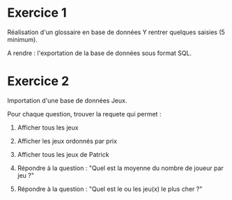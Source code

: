 # Exercice 1

Réalisation d'un glossaire en base de données
Y rentrer quelques saisies (5 minimum). 

A rendre : l'exportation de la base de données sous format SQL.

# Exercice 2 

Importation d'une base de données Jeux.

Pour chaque question, trouver la requete qui permet :

1. Afficher tous les jeux

2. Afficher les jeux ordonnés par prix

3. Afficher tous les jeux de Patrick

4. Répondre à la question : "Quel est la moyenne du nombre de joueur par jeu ?"

5. Répondre à la question : "Quel est le ou les jeu(x) le plus cher ?"
